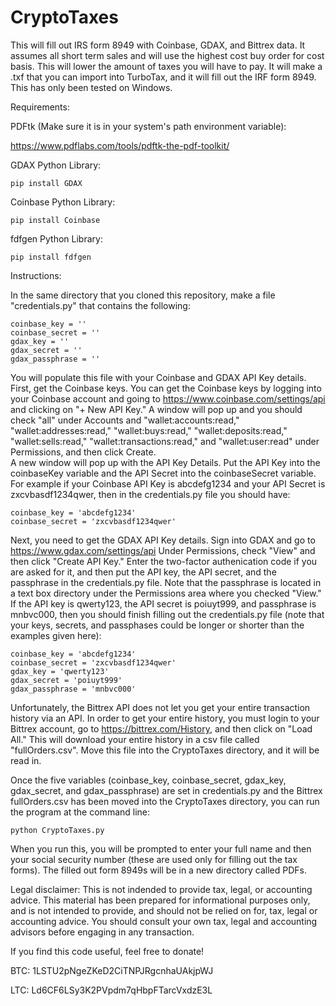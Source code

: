 # CryptoTaxes
This will fill out IRS form 8949 with Coinbase, GDAX, and Bittrex data.  It assumes all short term
sales and will use the highest cost buy order for cost basis.  This will lower the amount
of taxes you will have to pay.  It will make a .txf that you can import into TurboTax, and
it will fill out the IRF form 8949.  This has only been tested on Windows.

Requirements:

PDFtk (Make sure it is in your system's path environment variable): 

https://www.pdflabs.com/tools/pdftk-the-pdf-toolkit/ 

GDAX Python Library:

    pip install GDAX

Coinbase Python Library:

    pip install Coinbase

fdfgen Python Library:

    pip install fdfgen

Instructions:

In the same directory that you cloned this repository, make a file "credentials.py" that
contains the following:

    coinbase_key = ''
    coinbase_secret = ''
    gdax_key = ''
    gdax_secret = ''
    gdax_passphrase = ''
    
You will populate this file with your Coinbase and GDAX API Key details.  First, get the 
Coinbase keys.   You can get the Coinbase keys by logging into your Coinbase
account and going to https://www.coinbase.com/settings/api and clicking on "+ New API Key."
A window will pop up and you should check "all" under Accounts and "wallet:accounts:read,"
"wallet:addresses:read," "wallet:buys:read," "wallet:deposits:read," "wallet:sells:read,"
"wallet:transactions:read," and "wallet:user:read" under Permissions, and then click Create.  
A new window will pop up with the API Key Details.  Put the API Key into the coinbaseKey variable
and the API Secret into the coinbaseSecret variable.  For example if your Coinbase API Key is
abcdefg1234 and your API Secret is zxcvbasdf1234qwer, then in the credentials.py file you should
have:

    coinbase_key = 'abcdefg1234'
    coinbase_secret = 'zxcvbasdf1234qwer'
    
Next, you need to get the GDAX API Key details.  Sign into GDAX and go to 
https://www.gdax.com/settings/api Under Permissions, check "View" and then click 
"Create API Key."  Enter the two-factor authenication code 
if you are asked for it, and then put the API key, the API secret, and
the passphrase in the credentials.py file.  Note that the passphrase
is located in a text box directory under the Permissions area where you checked
"View."  If the API key is qwerty123, the API secret is poiuyt999, and passphrase is
 mnbvc000, then you should finish filling out the credentials.py file (note that your 
 keys, secrets, and passphases could be longer or shorter than the examples given here):
 
    coinbase_key = 'abcdefg1234'
    coinbase_secret = 'zxcvbasdf1234qwer'
    gdax_key = 'qwerty123'
    gdax_secret = 'poiuyt999'
    gdax_passphrase = 'mnbvc000'
    
 Unfortunately, the Bittrex API does not let you get your entire transaction history via
 an API.  In order to get your entire history, you must login to your Bittrex account, 
 go to https://bittrex.com/History, and then click on "Load All."  This will download 
 your entire history in a csv file called "fullOrders.csv".  Move this file into the 
 CryptoTaxes directory, and it will be read in.
 
 Once the five variables (coinbase_key, coinbase_secret, gdax_key, gdax_secret, and
 gdax_passphrase) are set in credentials.py and the Bittrex fullOrders.csv has been 
 moved into the CryptoTaxes directory, you can run the program at the command line: 

    python CryptoTaxes.py
    
When you run this, you will be prompted to enter your full name and then your social security 
number (these are used only for filling out the tax forms).  The filled out form 8949s will be 
in a new directory called PDFs.

Legal disclaimer:
This is not indended to provide tax, legal, or accounting advice. This material has been prepared for informational purposes only, and is not intended to provide, and should not be relied on for, tax, legal or accounting advice. You should consult your own tax, legal and accounting advisors before engaging in any transaction.

If you find this code useful, feel free to donate!

BTC: 1LSTU2pNgeZKeD2CiTNPJRgcnhaUAkjpWJ

LTC: Ld6CF6LSy3K2PVpdm7qHbpFTarcVxdzE3L
